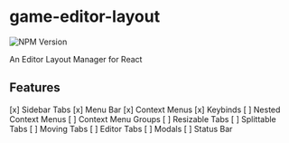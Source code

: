 # game-editor-layout
![NPM Version](https://img.shields.io/npm/v/game-editor-layout?logo=npm)

An Editor Layout Manager for React

## Features
[x] Sidebar Tabs
[x] Menu Bar
[x] Context Menus
[x] Keybinds
[ ] Nested Context Menus
[ ] Context Menu Groups
[ ] Resizable Tabs
[ ] Splittable Tabs
[ ] Moving Tabs
[ ] Editor Tabs
[ ] Modals
[ ] Status Bar

